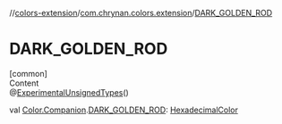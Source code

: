 //[colors-extension](../../index.md)/[com.chrynan.colors.extension](index.md)/[DARK_GOLDEN_ROD](-d-a-r-k_-g-o-l-d-e-n_-r-o-d.md)



# DARK_GOLDEN_ROD  
[common]  
Content  
@[ExperimentalUnsignedTypes](https://kotlinlang.org/api/latest/jvm/stdlib/kotlin/-experimental-unsigned-types/index.html)()  
  
val [Color.Companion](../../../colors-core/colors-core/com.chrynan.colors/-color/-companion/index.md).[DARK_GOLDEN_ROD](-d-a-r-k_-g-o-l-d-e-n_-r-o-d.md): [HexadecimalColor](../../../colors-core/colors-core/com.chrynan.colors/-hexadecimal-color/index.md)  



